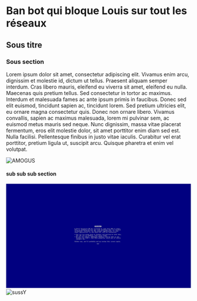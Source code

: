 # Ban bot qui bloque Louis sur tout les réseaux

## Sous titre

### Sous section

Lorem ipsum dolor sit amet, consectetur adipiscing elit. Vivamus enim arcu, dignissim et molestie id, dictum ut tellus. Praesent aliquam semper interdum. Cras libero mauris, eleifend eu viverra sit amet, eleifend eu nulla. Maecenas quis pretium tellus. Sed consectetur in tortor ac maximus. Interdum et malesuada fames ac ante ipsum primis in faucibus. Donec sed elit euismod, tincidunt sapien ac, tincidunt lorem. Sed pretium ultricies elit, eu ornare magna consectetur quis. Donec non ornare libero. Vivamus convallis, sapien ac maximus malesuada, lorem mi pulvinar sem, ac euismod metus mauris sed neque. Nunc dignissim, massa vitae placerat fermentum, eros elit molestie dolor, sit amet porttitor enim diam sed est. Nulla facilisi. Pellentesque finibus in justo vitae iaculis. Curabitur vel erat porttitor, pretium ligula ut, suscipit arcu. Quisque pharetra et enim vel volutpat. 

 <img src="https://wallpaperset.com/w/full/d/7/e/399553.jpg" alt="AMOGUS"> 
 
 #### sub sub sub section
 
 <img src="./bluescreen.jpg" alt="Blue Screen"> 
 
 <img src = "https://assets.puzzlefactory.pl/puzzle/369/033/original.jpg" alt = "sussY">
